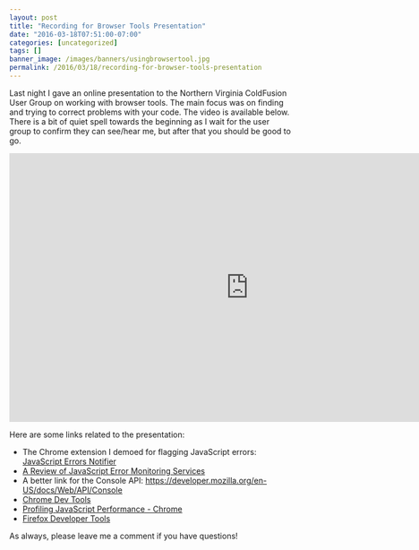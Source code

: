 ```yaml
---
layout: post
title: "Recording for Browser Tools Presentation"
date: "2016-03-18T07:51:00-07:00"
categories: [uncategorized]
tags: []
banner_image: /images/banners/usingbrowsertool.jpg
permalink: /2016/03/18/recording-for-browser-tools-presentation
---
```


Last night I gave an online presentation to the Northern Virginia ColdFusion User Group on working with browser tools. The main focus was on finding and trying to correct problems with your code. The video is available below. There is a bit of quiet spell towards the beginning as I wait for the user group to confirm they can see/hear me, but after that you should be good to go.

<!--more-->

<iframe width="853" height="480" src="https://www.youtube.com/embed/mh695krSvK8" frameborder="0" allowfullscreen></iframe>

Here are some links related to the presentation:

* The Chrome extension I demoed for flagging JavaScript errors: [JavaScript Errors Notifier](https://chrome.google.com/webstore/detail/javascript-errors-notifie/jafmfknfnkoekkdocjiaipcnmkklaajd?hl=en)
* [A Review of JavaScript Error Monitoring Services](http://developer.telerik.com/featured/review-javascript-error-monitoring-services/)
* A better link for the Console API: https://developer.mozilla.org/en-US/docs/Web/API/Console
* [Chrome Dev Tools](https://developers.google.com/chrome-developer-tools/docs/authoring-development-workflow)
* [Profiling JavaScript Performance - Chrome](https://developer.chrome.com/devtools/docs/cpu-profiling)
* [Firefox Developer Tools](https://developer.mozilla.org/en-US/docs/Tools)

As always, please leave me a comment if you have questions!